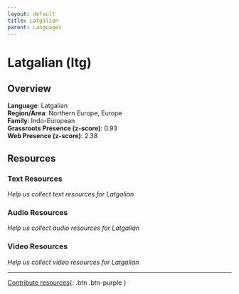 ```yaml
---
layout: default
title: Latgalian
parent: Languages
---
```


# Latgalian (ltg)

## Overview

**Language**: Latgalian  
**Region/Area**: Northern Europe, Europe  
**Family**: Indo-European  
**Grassroots Presence (z-score)**: 0.93  
**Web Presence (z-score)**: 2.38  

## Resources

### Text Resources
*Help us collect text resources for Latgalian*

### Audio Resources
*Help us collect audio resources for Latgalian*

### Video Resources
*Help us collect video resources for Latgalian*

---

[Contribute resources](https://forms.office.com/e/1SfLJx3u1r){: .btn .btn-purple }

